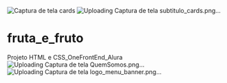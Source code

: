 ![Captura de tela cards](https://github.com/momorimoto/fruta_e_fruto/assets/115721375/99c664dc-e77c-491b-ad4d-e94bb0411647)
![Uploading Captura de tela subtitulo_cards.png…]()
# fruta_e_fruto
Projeto HTML e CSS_OneFrontEnd_Alura
![Uploading Captura de tela QuemSomos.png…]()
![Uploading Captura de tela logo_menu_banner.png…]()
